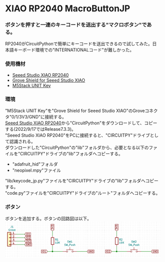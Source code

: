 # XIAO RP2040 MacroButtonJP

### ボタンを押すと一連のキーコードを送出する"マクロボタン"である。
RP2040がCircuitPythonで簡単にキーコードを送出できるので試してみた。日本語キーボード環境での"INTERNATIONALコード"が難しかった。

### 使用機材  
- [Seeed Studio XIAO RP2040](https://wiki.seeedstudio.com/XIAO-RP2040/)
- [Grove Shield for Seeed Studio XIAO](https://wiki.seeedstudio.com/Grove-Shield-for-Seeeduino-XIAO-embedded-battery-management-chip/)
- [M5Stack UNIT Key](https://docs.m5stack.com/en/unit/key)

### 環境  
"M5Stack UNIT Key"を"Grove Shield for Seeed Studio XIAO"のGroveコネクタ"0/1/3V3/GND"に接続する。  
[Seeed Studio XIAO RP2040](https://circuitpython.org/board/seeeduino_xiao_rp2040/)から"CircuitPython"をダウンロードして、コピーする(2022/9/17ではRelease7.3.3)。  
"Seeed Studio XIAO RP2040"をPCに接続すると、"CIRCUITPY"ドライブとして認識される。  
ダウンロードした"CircuitPython"の"lib"フォルダから、必要となる以下のファイルを"CIRCUITPY"ドライブの"lib"フォルダへコピーする。  
- "adafruit_hid"フォルダ
- "neopixel.mpy"ファイル

"lib/keycode_jp.py"ファイルを"CIRCUITPY"ドライブの"lib"フォルダへコピーする。  
"code.py"ファイルを"CIRCUITPY"ドライブの"ルート"フォルダへコピーする。  

### ボタン
ボタンを追加する。ボタンの回路図は以下。
![ボタンの回路図](images/button_schematic.png)